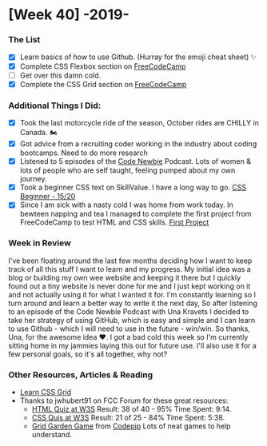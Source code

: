 # [Week 40] -2019-

### The List
- [x] Learn basics of how to use Github. (Hurray for the emoji cheat sheet) :sparkles:
- [x] Complete CSS Flexbox section on [FreeCodeCamp](https://learn.freecodecamp.org/responsive-web-design/css-flexbox) 
- [ ] Get over this damn cold.
- [x] Complete the CSS Grid section on [FreeCodeCamp](https://learn.freecodecamp.org/responsive-web-design/css-grid)

### Additional Things I Did:
- [x] Took the last motorcycle ride of the season, October rides are CHILLY in Canada. :motorcycle:
- [x] Got advice from a recruiting coder working in the industry about coding bootcamps. Need to do more research
- [x] Listened to 5 episodes of the [Code Newbie](https://www.codenewbie.org/podcast) Podcast. Lots of women & lots of people who are self taught, feeling pumped about my own journey.
- [x] Took a beginner CSS text on SkillValue. I have a long way to go. [CSS Beginner - 15/20](https://skillvalue.com/en/certificate/BXtEOUCibQEQUt2xrdgu4OWITYHHf2iNtGIWGPO4JnIRjhy1ntshmKPMV6HK)
- [x] Since I am sick with a nasty cold I was home from work today. In bewteen napping and tea I managed to complete the first project from FreeCodeCamp to test HTML and CSS skills. [First Project](https://codepen.io/Aries17/pen/mdbZpRd)

### Week in Review
I've been floating around the last few months deciding how I want to keep track of all this stuff I want to learn and my progress.
My initial idea was a blog or building my own wee website and keeping it there but I quickly found out a tiny website is never done for me and I just kept working on it and not actually using it for what I wanted it for. I'm constantly learning so I turn around and learn a better way to write it the next day,
So after listening to an episode of the Code Newbie Podcast with Una Kravets I decided to take her strategy of using GitHub, which is easy and simple and I can learn to use Github - which I will need to use in the future - win/win.
So thanks, Una, for the awesome idea :heart:. 
I got a bad cold this week so I'm currently sitting home in my jammies laying this out for future use. I'll also use it for a few personal goals, so it's all together, why not?

### Other Resources, Articles & Reading
- [Learn CSS Grid](https://learncssgrid.com/)
- Thanks to jwhubert91 on FCC Forum for these great resources:
    - [HTML Quiz at W3S](https://www.w3schools.com/html/html_quiz.asp) Result: 38 of 40 - 95% Time Spent: 9:14.
    - [CSS Quis at W3S](https://www.w3schools.com/css/css_quiz.asp) Result: 21 of 25 - 84% Time Spent: 5:38.
    - [Grid Garden Game](https://cssgridgarden.com/) from [Codepip](https://codepip.com/games/) Lots of neat games to help understand.
